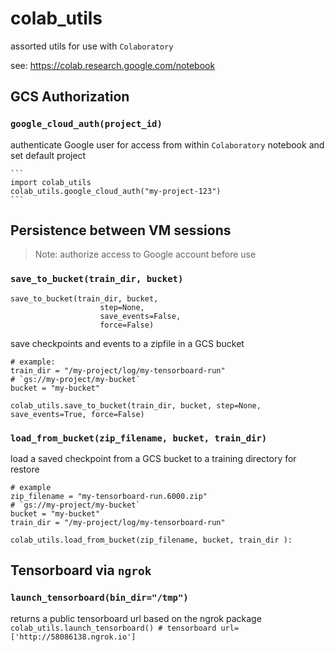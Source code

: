 # colab_utils
assorted utils for use with `Colaboratory`

see: https://colab.research.google.com/notebook

## GCS Authorization
### `google_cloud_auth(project_id)`
authenticate Google user for access from within `Colaboratory` notebook and set default project

    ```
    import colab_utils
    colab_utils.google_cloud_auth("my-project-123")
    ```


## Persistence between VM sessions
> Note: authorize access to Google account before use

### `save_to_bucket(train_dir, bucket)`

```
save_to_bucket(train_dir, bucket, 
                    step=None, 
                    save_events=False, 
                    force=False)
```

save checkpoints and events to a zipfile in a GCS bucket
  ```
  # example:
  train_dir = "/my-project/log/my-tensorboard-run"
  # `gs://my-project/my-bucket`
  bucket = "my-bucket"
  
  colab_utils.save_to_bucket(train_dir, bucket, step=None, save_events=True, force=False)
  ```

### `load_from_bucket(zip_filename, bucket, train_dir)`
load a saved checkpoint from a GCS bucket to a training directory for restore
  ```
  # example
  zip_filename = "my-tensorboard-run.6000.zip"
  # `gs://my-project/my-bucket`
  bucket = "my-bucket"
  train_dir = "/my-project/log/my-tensorboard-run"
  
  colab_utils.load_from_bucket(zip_filename, bucket, train_dir ):
  ```

  ## Tensorboard via `ngrok`

  ### `launch_tensorboard(bin_dir="/tmp")`
  returns a public tensorboard url based on the ngrok package
    ```
    colab_utils.launch_tensorboard()
    # tensorboard url= ['http://58086138.ngrok.io']
    ```